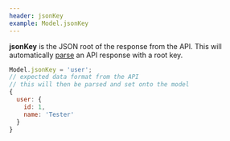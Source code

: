 ```yaml
---
header: jsonKey
example: Model.jsonKey
---
```


**jsonKey** is the JSON root of the response from the API. This will automatically [parse](#parse) an API response with a root key.

```js
Model.jsonKey = 'user';
// expected data format from the API
// this will then be parsed and set onto the model
{
  user: {
    id: 1,
    name: 'Tester'
  }
}
```


